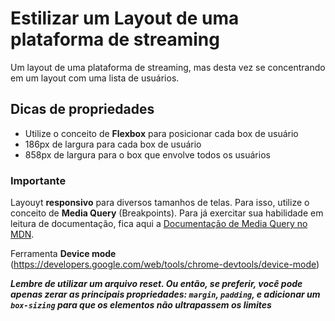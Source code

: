 # Estilizar um Layout de uma plataforma de streaming

Um layout de uma plataforma de streaming, mas desta vez se concentrando em um layout com uma lista de usuários.

## Dicas de propriedades

- Utilize o conceito de **Flexbox** para posicionar cada box de usuário
- 186px de largura para cada box de usuário
- 858px de largura para o box que envolve todos os usuários

### Importante

Layouyt **responsivo** para diversos tamanhos de telas. Para isso, utilize o conceito de **Media Query** (Breakpoints). Para já exercitar sua habilidade em leitura de documentação, fica aqui a [Documentação de Media Query no MDN](https://developer.mozilla.org/pt-BR/docs/Web/CSS/Media_Queries/Using_media_queries).

Ferramenta **Device mode** (https://developers.google.com/web/tools/chrome-devtools/device-mode)

**_Lembre de utilizar um arquivo reset. Ou então, se preferir, você pode apenas zerar as principais propriedades: `margin`, `padding`, e adicionar um `box-sizing` para que os elementos não ultrapassem os limites_**


